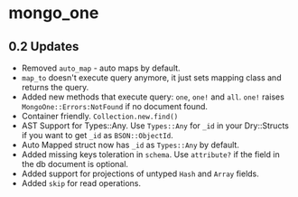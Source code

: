 # mongo_one

## 0.2 Updates 
- Removed `auto_map` - auto maps by default.
- `map_to` doesn't execute query anymore, it just sets mapping class and returns the query.
- Added new methods that execute query: `one`, `one!` and `all`. `one!` raises `MongoOne::Errors:NotFound` if no document found.
- Container friendly. `Collection.new.find()`
- AST Support for Types::Any. Use `Types::Any` for `_id` in your Dry::Structs if you want to get `_id` as `BSON::ObjectId`. 
- Auto Mapped struct now has `_id` as `Types::Any` by default.
- Added missing keys toleration in `schema`. Use `attribute?` if the field in the db document is optional.
- Added support for projections of untyped `Hash` and `Array` fields.
- Added `skip` for read operations.